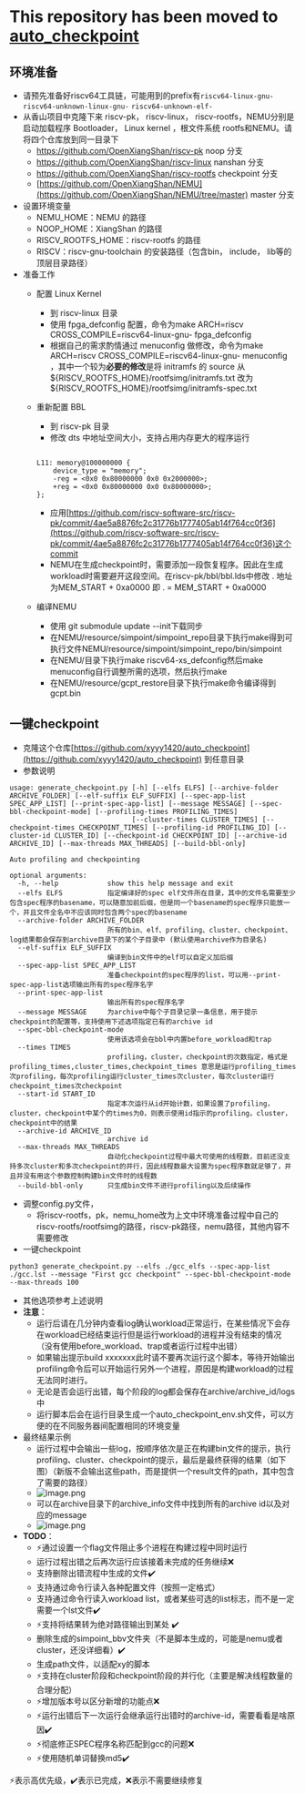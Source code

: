 <a name="OH3kA"></a>
# This repository has been moved to [auto_checkpoint](https://github.com/xyyy1420/auto_checkpoint/tree/auto_checkpoint)

## 环境准备
- 请预先准备好riscv64工具链，可能用到的prefix有`riscv64-linux-gnu-` `riscv64-unknown-linux-gnu-` `riscv64-unknown-elf-`
- 从香山项目中克隆下来 riscv-pk， riscv-linux， riscv-rootfs，NEMU分别是启动加载程序 Bootloader， Linux kernel ，根文件系统 rootfs和NEMU。请将四个仓库放到同一目录下
   - https://github.com/OpenXiangShan/riscv-pk noop 分支
   - https://github.com/OpenXiangShan/riscv-linux nanshan 分支
   - https://github.com/OpenXiangShan/riscv-rootfs checkpoint 分支
   - [https://github.com/OpenXiangShan/NEMU](https://github.com/OpenXiangShan/NEMU/tree/master) master 分支
- 设置环境变量
   - NEMU_HOME：NEMU 的路径
   - NOOP_HOME：XiangShan 的路径
   - RISCV_ROOTFS_HOME：riscv-rootfs 的路径
   - RISCV：riscv-gnu-toolchain 的安装路径（包含bin， include， lib等的顶层目录路径）
- 准备工作
   - 配置 Linux Kernel
      - 到 riscv-linux 目录
      - 使用 fpga_defconfig 配置，命令为make ARCH=riscv CROSS_COMPILE=riscv64-linux-gnu- fpga_defconfig
      - 根据自己的需求酌情通过 menuconfig 做修改，命令为make ARCH=riscv CROSS_COMPILE=riscv64-linux-gnu- menuconfig ，其中一个较为**必要的修改**是将 initramfs 的 source 从${RISCV_ROOTFS_HOME}/rootfsimg/initramfs.txt 改为  ${RISCV_ROOTFS_HOME}/rootfsimg/initramfs-spec.txt
   - 重新配置 BBL
      - 到 riscv-pk 目录
      - 修改 dts 中地址空间大小，支持占用内存更大的程序运行
      ```

      L11: memory@100000000 {
          device_type = "memory";
          -reg = <0x0 0x80000000 0x0 0x2000000>;
          +reg = <0x0 0x80000000 0x0 0x80000000>;
      };
      ```

      - 应用[https://github.com/riscv-software-src/riscv-pk/commit/4ae5a8876fc2c31776b1777405ab14f764cc0f36](https://github.com/riscv-software-src/riscv-pk/commit/4ae5a8876fc2c31776b1777405ab14f764cc0f36)这个commit
      - NEMU在生成checkpoint时，需要添加一段恢复程序。因此在生成workload时需要避开这段空间。在riscv-pk/bbl/bbl.lds中修改 . 地址为MEM_START + 0xa0000 即 . = MEM_START + 0xa0000
   - 编译NEMU
      - 使用 git submodule update --init下载同步
      - 在NEMU/resource/simpoint/simpoint_repo目录下执行make得到可执行文件NEMU/resource/simpoint/simpoint_repo/bin/simpoint
      - 在NEMU/目录下执行make riscv64-xs_defconfig然后make menuconfig自行调整所需的选项，然后执行make
      - 在NEMU/resource/gcpt_restore目录下执行make命令编译得到gcpt.bin
<a name="yiJVh"></a>
## 一键checkpoint

- 克隆这个仓库[https://github.com/xyyy1420/auto_checkpoint](https://github.com/xyyy1420/auto_checkpoint) 到任意目录
- 参数说明
```
usage: generate_checkpoint.py [-h] [--elfs ELFS] [--archive-folder ARCHIVE_FOLDER] [--elf-suffix ELF_SUFFIX] [--spec-app-list SPEC_APP_LIST] [--print-spec-app-list] [--message MESSAGE] [--spec-bbl-checkpoint-mode] [--profiling-times PROFILING_TIMES]
                              [--cluster-times CLUSTER_TIMES] [--checkpoint-times CHECKPOINT_TIMES] [--profiling-id PROFILING_ID] [--cluster-id CLUSTER_ID] [--checkpoint-id CHECKPOINT_ID] [--archive-id ARCHIVE_ID] [--max-threads MAX_THREADS] [--build-bbl-only]

Auto profiling and checkpointing

optional arguments:
  -h, --help            show this help message and exit
  --elfs ELFS           指定编译好的spec elf文件所在目录，其中的文件名需要至少包含spec程序的basename，可以随意加前后缀，但是同一个basename的spec程序只能放一个，并且文件全名中不应该同时包含两个spec的basename
  --archive-folder ARCHIVE_FOLDER
                        所有的bin、elf、profiling、cluster、checkpoint、log结果都会保存到archive目录下的某个子目录中 (默认使用archive作为目录名)
  --elf-suffix ELF_SUFFIX
                        编译到bin文件中的elf可以自定义加后缀
  --spec-app-list SPEC_APP_LIST
                        准备checkpoint的spec程序的list，可以用--print-spec-app-list选项输出所有的spec程序名字
  --print-spec-app-list
                        输出所有的spec程序名字
  --message MESSAGE     为archive中每个子目录记录一条信息，用于提示checkpoint的配置等，支持使用下述选项指定已有的archive id
  --spec-bbl-checkpoint-mode
                        使用该选项会在bbl中内置before_workload和trap
  --times TIMES
                        profiling，cluster，checkpoint的次数指定，格式是 profiling_times,cluster_times,checkpoint_times 意思是运行profiling_times次profiling，每次profiling运行cluster_times次cluster，每次cluster运行checkpoint_times次checkpoint
  --start-id START_ID
                        指定本次运行从id开始计数，如果设置了profiling，cluster，checkpoint中某个的times为0，则表示使用id指示的profiling，cluster，checkpoint中的结果
  --archive-id ARCHIVE_ID
                        archive id
  --max-threads MAX_THREADS
                        自动化checkpoint过程中最大可使用的线程数，目前还没支持多次cluster和多次checkpoint的并行，因此线程数最大设置为spec程序数就足够了，并且并没有用这个参数控制构建bin文件时的线程数
  --build-bbl-only      只生成bin文件不进行profiling以及后续操作
```

- 调整config.py文件，
   - 将riscv-rootfs，pk，nemu_home改为上文中环境准备过程中自己的riscv-rootfs/rootfsimg的路径，riscv-pk路径，nemu路径，其他内容不需要修改
- 一键checkpoint
```
python3 generate_checkpoint.py --elfs ./gcc_elfs --spec-app-list ./gcc.lst --message "First gcc checkpoint" --spec-bbl-checkpoint-mode --max-threads 100
```

   - 其他选项参考上述说明
   - **注意**：
      - 运行后请在几分钟内查看log确认workload正常运行，在某些情况下会存在workload已经结束运行但是运行workload的进程并没有结束的情况（没有使用before_workload、trap或者运行过程中出错）
      - 如果输出提示build xxxxxxx此时请不要再次运行这个脚本，等待开始输出profiling命令后可以开始运行另外一个进程，原因是构建workload的过程无法同时进行。
      - 无论是否会运行出错，每个阶段的log都会保存在archive/archive_id/logs中
      - 运行脚本后会在运行目录生成一个auto_checkpoint_env.sh文件，可以方便的在不同服务器间配置相同的环境变量
- 最终结果示例
   - 运行过程中会输出一些log，按顺序依次是正在构建bin文件的提示，执行profiling、cluster、checkpoint的提示，最后是最终获得的结果（如下图）（新版不会输出这些path，而是提供一个result文件的path，其中包含了需要的路径）
   - ![image.png](https://cdn.nlark.com/yuque/0/2023/png/35441298/1698738798309-d468ccb0-a8a4-43a7-9a38-04255e7f1b8d.png#averageHue=%23322e29&clientId=u5a84fd58-4228-4&from=paste&height=53&id=uc8172663&originHeight=80&originWidth=990&originalType=binary&ratio=1.5&rotation=0&showTitle=false&size=16512&status=done&style=none&taskId=u6d72a0cf-96ff-4ad8-a177-452d7fabd62&title=&width=660)
   - 可以在archive目录下的archive_info文件中找到所有的archive id以及对应的message
   - ![image.png](https://cdn.nlark.com/yuque/0/2023/png/35441298/1698740669236-0a10fa9e-d5c5-4226-8fb5-05f86db6f7d6.png#averageHue=%232a2724&clientId=u5a84fd58-4228-4&from=paste&height=35&id=u8ed3ddab&originHeight=53&originWidth=710&originalType=binary&ratio=1.5&rotation=0&showTitle=false&size=6659&status=done&style=none&taskId=uec660434-a6cc-4782-a7db-6440afb0c2b&title=&width=473.3333333333333)
- **TODO**：
   - ⚡通过设置一个flag文件阻止多个进程在构建过程中同时运行
   - 运行过程出错之后再次运行应该接着未完成的任务继续❌
   - 支持删除出错流程中生成的文件✔️
   - 支持通过命令行读入各种配置文件（按照一定格式）
   - 支持通过命令行读入workload list，或者某些可选的list标志，而不是一定需要一个lst文件✔️
   - ⚡支持将结果转为绝对路径输出到某处 ✔️
   - 删除生成的simpoint_bbv文件夹（不是脚本生成的，可能是nemu或者cluster，还没详细看）✔️
   - 生成path文件，以适配xy的脚本
   - ⚡支持在cluster阶段和checkpoint阶段的并行化（主要是解决线程数量的合理分配）
   - ⚡增加版本号以区分新增的功能点❌
   - ⚡运行出错后下一次运行会继承运行出错时的archive-id，需要看看是啥原因✔️
   - ⚡彻底修正SPEC程序名称匹配到gcc的问题❌
   - ⚡使用随机单词替换md5✔️

⚡表示高优先级，✔️表示已完成，❌表示不需要继续修复
